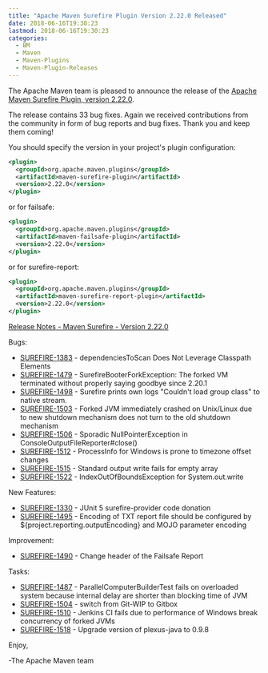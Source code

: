 ```yaml
---
title: "Apache Maven Surefire Plugin Version 2.22.0 Released"
date: 2018-06-16T19:30:23
lastmod: 2018-06-16T19:30:23
categories:
  - BM
  - Maven
  - Maven-Plugins
  - Maven-Plugin-Releases
---
```

The Apache Maven team is pleased to announce the release of the 
[Apache Maven Surefire Plugin, version 2.22.0](https://maven.apache.org/plugins/maven-surefire-plugin/).


The release contains 33 bug fixes.
Again we received contributions from the community in form of bug reports
and bug fixes.
Thank you and keep them coming!

You should specify the version in your project's plugin configuration:

```xml
<plugin>
  <groupId>org.apache.maven.plugins</groupId>
  <artifactId>maven-surefire-plugin</artifactId>
  <version>2.22.0</version>
</plugin>
```

or for failsafe:

```xml
<plugin>
  <groupId>org.apache.maven.plugins</groupId>
  <artifactId>maven-failsafe-plugin</artifactId>
  <version>2.22.0</version>
</plugin>
```

or for surefire-report:

```xml
<plugin>
  <groupId>org.apache.maven.plugins</groupId>
  <artifactId>maven-surefire-report-plugin</artifactId>
  <version>2.22.0</version>
</plugin>
```


<!-- more -->

[Release Notes - Maven Surefire - Version 2.22.0](https://issues.apache.org/jira/secure/ReleaseNote.jspa?projectId=12317927&version=12343247)

Bugs:
 
 * [SUREFIRE-1383](https://issues.apache.org/jira/browse/SUREFIRE-1383) - dependenciesToScan Does Not Leverage Classpath Elements
 * [SUREFIRE-1479](https://issues.apache.org/jira/browse/SUREFIRE-1479) - SurefireBooterForkException: The forked VM terminated without properly saying goodbye since 2.20.1
 * [SUREFIRE-1498](https://issues.apache.org/jira/browse/SUREFIRE-1498) - Surefire prints own logs "Couldn't load group class" to native stream.
 * [SUREFIRE-1503](https://issues.apache.org/jira/browse/SUREFIRE-1503) - Forked JVM immediately crashed on Unix/Linux due to new shutdown mechanism does not turn to the old shutdown mechanism
 * [SUREFIRE-1506](https://issues.apache.org/jira/browse/SUREFIRE-1506) - Sporadic NullPointerException in ConsoleOutputFileReporter#close()
 * [SUREFIRE-1512](https://issues.apache.org/jira/browse/SUREFIRE-1512) - ProcessInfo for Windows is prone to timezone offset changes
 * [SUREFIRE-1515](https://issues.apache.org/jira/browse/SUREFIRE-1515) - Standard output write fails for empty array
 * [SUREFIRE-1522](https://issues.apache.org/jira/browse/SUREFIRE-1522) - IndexOutOfBoundsException for System.out.write

New Features:

 * [SUREFIRE-1330](https://issues.apache.org/jira/browse/SUREFIRE-1330) - JUnit 5 surefire-provider code donation
 * [SUREFIRE-1495](https://issues.apache.org/jira/browse/SUREFIRE-1495) - Encoding of TXT report file should be configured by ${project.reporting.outputEncoding} and MOJO parameter encoding

Improvement:

 * [SUREFIRE-1490](https://issues.apache.org/jira/browse/SUREFIRE-1490) - Change header of the Failsafe Report

Tasks:

 * [SUREFIRE-1487](https://issues.apache.org/jira/browse/SUREFIRE-1487) - ParallelComputerBuilderTest fails on overloaded system because internal delay are shorter than blocking time of JVM
 * [SUREFIRE-1504](https://issues.apache.org/jira/browse/SUREFIRE-1504) - switch from Git-WIP to Gitbox
 * [SUREFIRE-1510](https://issues.apache.org/jira/browse/SUREFIRE-1510) - Jenkins CI fails due to performance of Windows break concurrency of forked JVMs
 * [SUREFIRE-1518](https://issues.apache.org/jira/browse/SUREFIRE-1518) - Upgrade version of plexus-java to 0.9.8



Enjoy,

-The Apache Maven team

